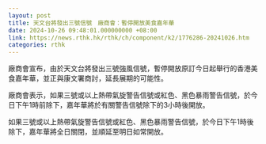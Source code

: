 ```yaml
---
layout: post
title: 天文台將發出三號信號　廠商會：暫停開放美食嘉年華
date: 2024-10-26 09:48:01.000000000 +08:00
link: https://news.rthk.hk/rthk/ch/component/k2/1776286-20241026.htm
categories: rthk
---
```


廠商會宣布，由於天文台將發出三號強風信號，暫停開放原訂今日起舉行的香港美食嘉年華，並正與康文署商討，延長展期的可能性。

廠商會表示，如果三號或以上熱帶氣旋警告信號或紅色、黑色暴雨警告信號，於今日下午1時前除下，嘉年華將於有關警告信號除下的3小時後開放。

如果三號或以上熱帶氣旋警告信號或紅色、黑色暴雨警告信號，於今日下午1時後除下，嘉年華將全日關閉，並順延至明日如常開放。
